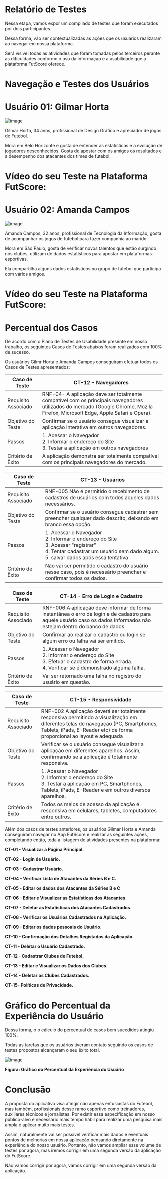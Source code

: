 # Relatório de Testes

Nessa etapa, vamos expor um compilado de testes que foram executados por dois participantes.

Dessa forma, vão ser contextualizadas as ações que os usuários realizaram ao navegar em nossa plataforma.

Será vísivel todas as atividades que foram tomadas pelos terceiros perante as dificuldades conforme o uso da informaçao e a usabilidade que a plataforma FutScore oferece.

# Navegação e Testes dos Usuários

# Usuário 01: Gilmar Horta

![image](https://github.com/ICEI-PUC-Minas-PMV-ADS/pmv-ads-2023-2-e2-proj-int-t1-time2-futebol/assets/126628545/599a73fe-ceff-426c-aa1f-c784c6fc6268)

Gilmar Horta, 34 anos, profissional de Design Gráfico e apreciador de jogos de Futebol.

Mora em Belo Horizonte e gosta de entender as estatísticas e a evolução de jogadores desconhecidos.
Gosta de apostar com os amigos os resultados e a desempenho dos atacantes dos times de futebol.

# Vídeo do seu Teste na Plataforma FutScore:

# Usuário 02: Amanda Campos

![image](https://github.com/ICEI-PUC-Minas-PMV-ADS/pmv-ads-2023-2-e2-proj-int-t1-time2-futebol/assets/126628545/a49ea484-ae61-4ee9-a8e6-9bbbcc48b87d)

Amanda Campos, 32 anos, profissional de Tecnologia da Informação, gosta de acompanhar os jogos de futebol para fazer companhia ao marido.

Mora em São Paulo, gosta de verificar novos talentos que estão surgindo nos clubes, utilizam de dados estatísticos para apostar em plataformas esportivas.

Ela compartilha alguns dados estatísticos no grupo de futebol que participa com vários amigos.

# Vídeo do seu Teste na Plataforma FutScore:

# Percentual dos Casos

De acordo com o Plano de Testes de Usabilidade presente em nosso trabalho, os seguintes Casos de Testes abaixos foram realizados com 100% de sucesso.

Os usuários Gilmr Horta e Amanda Campos conseguiram efetuar todos os Casos de Testes apresentados:

| **Caso de Teste** 	| **CT-12 - Navegadores**                                                                           	|
|--------------------|-----------------------------------------------------------------------------------------------------|
|	Requisito Associado| RNF-04- A aplicação deve ser totalmente compatível com os principais navegadores utilizados do mercado (Google Chrome, Mozila Firefox, Microsoft Edge, Apple Safari e Opera).   |
| Objetivo do Teste 	| Confirmar se o usuário consegue visualizar a aplicação interativa em outros navegadores.                                     |
| Passos 	           | 1. Acessar o Navegador<br>2. Informar o endereço do Site<br>3. Testar a aplicação em outros navegadores                      |
| Critério de Êxito  | A aplicação demonstra ser totalmente compatível com os principais navegadores do mercado.   

| **Caso de Teste** 	| **CT-13 - Usuários**                                                                           	|
|--------------------|-----------------------------------------------------------------------------------------------------|
|	Requisito Associado| RNF-005	Não é permitido o recebimento de cadastros de usuários com todos aqueles dados necessários.   |
| Objetivo do Teste 	| Confirmar se o usuário consegue cadastrar sem preencher qualquer dado descrito, deixando em branco essa opção.                                     |
| Passos 	           | 1. Acessar o Navegador<br>2. Informar o endereço do Site<br>3. Acessar "registrar" <br> 4. Tentar cadastrar um usuário sem dado algum. <br> 5. salvar dados após essa tentativa|
| Critério de Êxito  | Não vai ser permitido o cadastro do usuário nesse caso, pois é necessário preencher e confirmar todos os dados.     | 

| **Caso de Teste** 	| **CT-14 - Erro de Login e Cadastro**                                                                           	|
|--------------------|-----------------------------------------------------------------------------------------------------|
|	Requisito Associado| RNF-006	A aplicação deve informar de forma instantânea o erro de login e de cadastro para aquele usuário caso os dados informados não estejam dentro do banco de dados.
| Objetivo do Teste 	| Confirmar ao realizar o cadastro ou login se algum erro ou falha vai ser emitido.                                   |
| Passos 	           | 1. Acessar o Navegador<br>2. Informar o endereço do Site<br>3. Efetuar o cadastro de forma errada. <br> 4. Verificar se é demonstrado alguma falha.|
| Critério de Êxito  | Vai ser retornado uma falha no registro do usuário em questão.      

| **Caso de Teste** 	| **CT-15 - Responsividade**                                                                           	|
|--------------------|-----------------------------------------------------------------------------------------------------|
|	Requisito Associado| RNF-002	A aplicação deverá ser totalmente responsiva permitindo a visualização em diferentes telas de navegação (PC, Smartphones, Tablets, iPads, E-Reader etc) de forma proporcional ao layout e adequada   |
| Objetivo do Teste 	| Verificar se o usuário consegue visualizar a aplicação em diferentes aparelhos. Assim, confirmando se a aplicação é totalmente responsiva.                                     |
| Passos 	           | 1. Acessar o Navegador<br>2. Informar o endereço do Site<br>3. Testar a aplicação em PC, Smartphones, Tablets, iPads, E-Reader e em outros diversos aparelhos.                     |
| Critério de Êxito  | Todos os meios de acesso da aplicação é responsiva em celulares, tabletes, computadores entre outros.    

Além dos casos de testes anteriores, os usuários Gilmar Horta e Amanda conseguiram navegar no App FutScore e realizar as seguintes ações, completando então, toda a listagem de atividades presentes na plataforma:

**CT-01 - Visualizar a Página Principal.**

**CT-02 - Login de Usuário.**

**CT-03 - Cadastrar Usuário.**

**CT-04 - Verificar Lista de Atacantes da Séries B e C.**

**CT-05 - Editar os dados dos Atacantes da Séries B e C**

**CT-06 - Editar e Visualizar as Estatísticas dos Atacantes.**

**CT-07 - Deletar as Estatísticas dos Atacantes Cadastrados.**

**CT-08 - Verificar os Usuários Cadastrados na Aplicação.**

**CT-09 - Editar os dados pessoais do Usuário.**

**CT-10 - Confirmação dos Detalhes Registados da Aplicação.**

**CT-11 - Deletar o Usuário Cadastrado.**

**CT-12 - Cadastrar Clubes de Futebol.**

**CT-13 - Editar e Visualizar os Dados dos Clubes.**

**CT-14 - Deletar os Clubes Cadastrados.**

**CT-15- Políticas de Privacidade.**

# Gráfico do Percentual da Experiência do Usuário

Dessa forma, o o cálculo do percentual de casos bem sucedidos atingiu 100%.

Todas as tarefas que os usuários tiveram contato seguindo os casos de testes propostos alcançaram o seu êxito total.

![image](https://github.com/ICEI-PUC-Minas-PMV-ADS/pmv-ads-2023-2-e2-proj-int-t1-time2-futebol/assets/126628545/df18c870-eb23-4a99-b130-cd6528c6c2ff)

**Figura: Gráfico do Percentual da Experiência do Usuário**

# Conclusão

A proposta do aplicativo visa atingir não apenas entusiastas do Futebol, mas também, profissionais desse ramo esportivo como treinadores, auxiliares técnicos e jornalistas.
Por existir essa especificação em nosso público-alvo é necessário mais tempo hábil para realizar uma pesquisa mais ampla e aplicar muito mais testes.

Assim, naturalmente vai ser possível verificar mais dados e eventuais pontos de melhorias em nossa aplicação pensando diretamente na experiência do nosso usuário.
Portanto, não vamos ampliar esse volume de testes por agora, mas iremos corrigir em uma segunda versão da aplicação do FutScore.

Não vamos corrigir por agora, vamos corrigir em uma segunda versão da aplicação.
